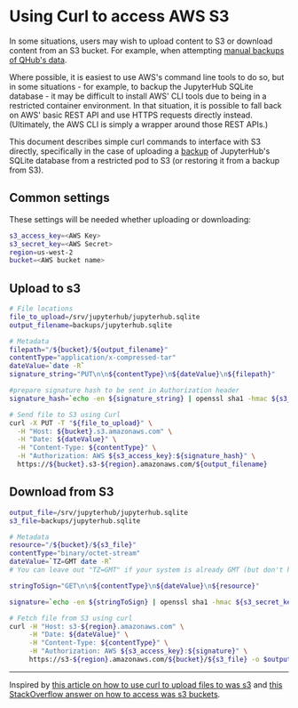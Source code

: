 # Using Curl to access AWS S3

In some situations, users may wish to upload content to S3 or download content from an S3 bucket. For example, when attempting [manual backups of QHub's data](./backup.md).

Where possible, it is easiest to use AWS's command line tools to do so, but in some situations - for example, to backup the JupyterHub SQLite database - it may be difficult to install AWS' CLI tools due to being in a restricted container environment. In that situation, it is possible to fall back on AWS' basic REST API and use HTTPS requests directly instead. (Ultimately, the AWS CLI is simply a wrapper around those REST APIs.)

This document describes simple curl commands to interface with S3 directly, specifically in the case of uploading a [backup](./backup.md) of JupyterHub's SQLite database from a restricted pod to S3 (or restoring it from a backup from S3).

## Common settings

These settings will be needed whether uploading or downloading:

```bash
s3_access_key=<AWS Key>
s3_secret_key=<AWS Secret>
region=us-west-2
bucket=<AWS bucket name>
```

## Upload to s3

```bash
# File locations
file_to_upload=/srv/jupyterhub/jupyterhub.sqlite
output_filename=backups/jupyterhub.sqlite

# Metadata
filepath="/${bucket}/${output_filename}"
contentType="application/x-compressed-tar"
dateValue=`date -R`
signature_string="PUT\n\n${contentType}\n${dateValue}\n${filepath}"

#prepare signature hash to be sent in Authorization header
signature_hash=`echo -en ${signature_string} | openssl sha1 -hmac ${s3_secret_key} -binary | base64`

# Send file to S3 using Curl
curl -X PUT -T "${file_to_upload}" \
  -H "Host: ${bucket}.s3.amazonaws.com" \
  -H "Date: ${dateValue}" \
  -H "Content-Type: ${contentType}" \
  -H "Authorization: AWS ${s3_access_key}:${signature_hash}" \
  https://${bucket}.s3-${region}.amazonaws.com/${output_filename}
```

## Download from S3

```bash
output_file=/srv/jupyterhub/jupyterhub.sqlite
s3_file=backups/jupyterhub.sqlite

# Metadata
resource="/${bucket}/${s3_file}"
contentType="binary/octet-stream"
dateValue=`TZ=GMT date -R`
# You can leave out "TZ=GMT" if your system is already GMT (but don't have to)

stringToSign="GET\n\n${contentType}\n${dateValue}\n${resource}"

signature=`echo -en ${stringToSign} | openssl sha1 -hmac ${s3_secret_key} -binary | base64`

# Fetch file from S3 using curl
curl -H "Host: s3-${region}.amazonaws.com" \
     -H "Date: ${dateValue}" \
     -H "Content-Type: ${contentType}" \
     -H "Authorization: AWS ${s3_access_key}:${signature}" \
     https://s3-${region}.amazonaws.com/${bucket}/${s3_file} -o $output_file
```


---
Inspired by [this article on how to use curl to upload files to was s3](https://www.gyanblog.com/aws/how-upload-aws-s3-curl/) and [this StackOverflow answer on how to access was s3 buckets](https://stackoverflow.com/a/57516606/2792760).
